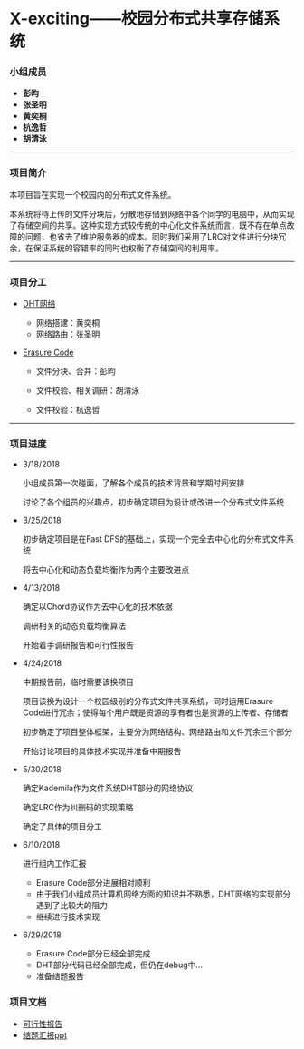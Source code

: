 # X-exciting——校园分布式共享存储系统

### 小组成员

- **彭昀**
- **张圣明**
- **黄奕桐**
- **杭逸哲**
- **胡清泳**

------

### 项目简介

本项目旨在实现一个校园内的分布式文件系统。

本系统将待上传的文件分块后，分散地存储到网络中各个同学的电脑中，从而实现了存储空间的共享。这种实现方式较传统的中心化文件系统而言，既不存在单点故障的问题，也省去了维护服务器的成本。同时我们采用了LRC对文件进行分块冗余，在保证系统的容错率的同时也权衡了存储空间的利用率。

------

### 项目分工

- [DHT网络](https://github.com/OSH-2018/X-exciting/blob/master/dht/dht.md)
  - 网络搭建：黄奕桐
  - 网络路由：张圣明

- [Erasure Code](https://github.com/OSH-2018/X-exciting/blob/master/erasure_code/erasure%20code%20模块.md)

  - 文件分块、合并：彭昀

  - 文件校验、相关调研：胡清泳

  - 文件校验：杭逸哲

------

### 项目进度

- 3/18/2018

  小组成员第一次碰面，了解各个成员的技术背景和学期时间安排

  讨论了各个组员的兴趣点，初步确定项目为设计或改进一个分布式文件系统

- 3/25/2018

  初步确定项目是在Fast DFS的基础上，实现一个完全去中心化的分布式文件系统

  将去中心化和动态负载均衡作为两个主要改进点

- 4/13/2018

  确定以Chord协议作为去中心化的技术依据

  调研相关的动态负载均衡算法

  开始着手调研报告和可行性报告

- 4/24/2018

  中期报告前，临时需要该换项目

  项目该换为设计一个校园级别的分布式文件共享系统，同时运用Erasure Code进行冗余；使得每个用户既是资源的享有者也是资源的上传者、存储者

  初步确定了项目整体框架，主要分为网络结构、网络路由和文件冗余三个部分

  开始讨论项目的具体技术实现并准备中期报告

- 5/30/2018

  确定Kademila作为文件系统DHT部分的网络协议

  确定LRC作为纠删码的实现策略

  确定了具体的项目分工

- 6/10/2018

  进行组内工作汇报

  - Erasure Code部分进展相对顺利
  - 由于我们小组成员计算机网络方面的知识并不熟悉，DHT网络的实现部分遇到了比较大的阻力
  - 继续进行技术实现

- 6/29/2018

  - Erasure Code部分已经全部完成
  - DHT部分代码已经全部完成，但仍在debug中...
  - 准备结题报告

### 项目文档
  - [可行性报告](https://github.com/OSH-2018/X-exciting/blob/master/new/可行性报告.md)
  - [结题汇报ppt](https://github.com/OSH-2018/X-exciting/blob/master/new/结题报告.pptx)
